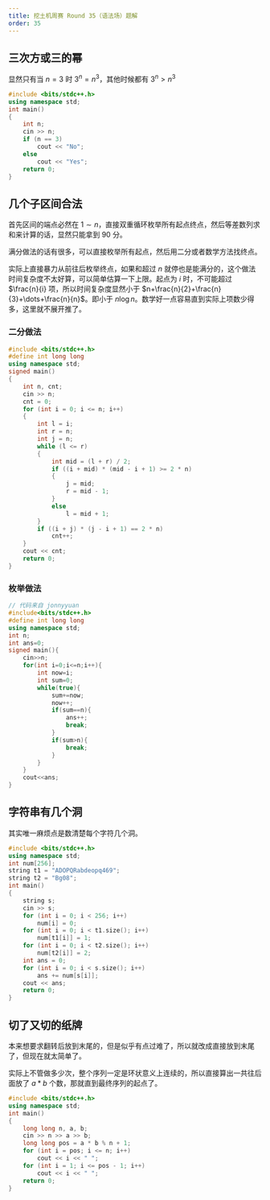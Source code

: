 ```yaml
---
title: 挖土机周赛 Round 35（语法场）题解
order: 35
---
```


## 三次方或三的幂

显然只有当 $n=3$ 时 $3^n=n^3$，其他时候都有 $3 ^ n > n ^ 3$

```cpp
#include <bits/stdc++.h>
using namespace std;
int main()
{
    int n;
    cin >> n;
    if (n == 3)
        cout << "No";
    else
        cout << "Yes";
    return 0;
}
```

## 几个子区间合法

首先区间的端点必然在 $1\sim n$，直接双重循环枚举所有起点终点，然后等差数列求和来计算的话，显然只能拿到 $90$ 分。

满分做法的话有很多，可以直接枚举所有起点，然后用二分或者数学方法找终点。

实际上直接暴力从前往后枚举终点，如果和超过 $n$ 就停也是能满分的，这个做法时间复杂度不太好算，可以简单估算一下上限。起点为 $i$ 时，不可能超过 $\frac{n}{i} 项，所以时间复杂度显然小于 $n+\frac{n}{2}+\frac{n}{3}+\dots+\frac{n}{n}$。即小于 $n\log n$。数学好一点容易直到实际上项数少得多，这里就不展开推了。

### 二分做法

```cpp
#include <bits/stdc++.h>
#define int long long
using namespace std;
signed main()
{
    int n, cnt;
    cin >> n;
    cnt = 0;
    for (int i = 0; i <= n; i++)
    {
        int l = i;
        int r = n;
        int j = n;
        while (l <= r)
        {
            int mid = (l + r) / 2;
            if ((i + mid) * (mid - i + 1) >= 2 * n)
            {
                j = mid;
                r = mid - 1;
            }
            else
                l = mid + 1;
        }
        if ((i + j) * (j - i + 1) == 2 * n)
            cnt++;
    }
    cout << cnt;
    return 0;
}
```

### 枚举做法 

```cpp
// 代码来自 jonnyyuan
#include<bits/stdc++.h>
#define int long long
using namespace std;
int n;
int ans=0;
signed main(){
    cin>>n;
    for(int i=0;i<=n;i++){
        int now=i;
        int sum=0;
        while(true){
            sum+=now;
            now++;
            if(sum==n){
                ans++;
                break;
            }
            if(sum>n){
                break;
            }
        }
    }
    cout<<ans;
}
```

## 字符串有几个洞

其实唯一麻烦点是数清楚每个字符几个洞。

```cpp
#include <bits/stdc++.h>
using namespace std;
int num[256];
string t1 = "ADOPQRabdeopq469";
string t2 = "Bg08";
int main()
{
    string s;
    cin >> s;
    for (int i = 0; i < 256; i++)
        num[i] = 0;
    for (int i = 0; i < t1.size(); i++)
        num[t1[i]] = 1;
    for (int i = 0; i < t2.size(); i++)
        num[t2[i]] = 2;
    int ans = 0;
    for (int i = 0; i < s.size(); i++)
        ans += num[s[i]];
    cout << ans;
    return 0;
}
```

## 切了又切的纸牌

本来想要求翻转后放到末尾的，但是似乎有点过难了，所以就改成直接放到末尾了，但现在就太简单了。

实际上不管做多少次，整个序列一定是环状意义上连续的，所以直接算出一共往后面放了 $a*b$ 个数，那就直到最终序列的起点了。

```cpp
#include <bits/stdc++.h>
using namespace std;
int main()
{
    long long n, a, b;
    cin >> n >> a >> b;
    long long pos = a * b % n + 1;
    for (int i = pos; i <= n; i++)
        cout << i << " ";
    for (int i = 1; i <= pos - 1; i++)
        cout << i << " ";
    return 0;
}
```